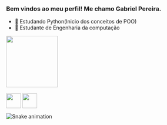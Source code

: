 ### Bem vindos ao meu perfil! Me chamo Gabriel Pereira. 


- 🌱 Estudando Python(Inicio dos conceitos de POO)
- 🌱 Estudante de Engenharia da computação

<div>
    <img height="140em" src=https://github-readme-stats.vercel.app/api/top-langs/?username=gbrpereirap&layout=compact/>
</div>
<div stely="display: inline_block"><br>
    <img align="center" height="40" weight="50" src="https://cdn.jsdelivr.net/gh/devicons/devicon/icons/python/python-original.svg" /> 
    <img align="center" height="40" weight="50" src="https://cdn.jsdelivr.net/gh/devicons/devicon/icons/c/c-original.svg" />
</div>
 
![Snake animation](https://github.com/gbrpereirap/gbrpereirap/blob/output/github-contribution-grid-snake.svg)
  
